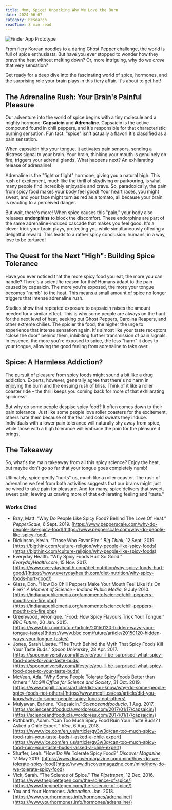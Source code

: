 ```yaml
---
title: Mmm, Spice! Unpacking Why We Love the Burn
date: 2024-06-07
category: Research
readTime: 8 min read
---
```


![Finder App Prototype](/img/whyisitspicy.jpg)

From fiery Korean noodles to a daring Ghost Pepper challenge, the world is full of spice enthusiasts. But have you ever stopped to wonder how they brave the heat without melting down? Or, more intriguing, why do we _crave_ that very sensation?

Get ready for a deep dive into the fascinating world of spice, hormones, and the surprising role your brain plays in this fiery affair. It's about to get hot!

## The Adrenaline Rush: Your Brain's Painful Pleasure

Our adventure into the world of spice begins with a tiny molecule and a mighty hormone: **Capsaicin** and **Adrenaline**. Capsaicin is the active compound found in chili peppers, and it's responsible for that characteristic burning sensation. Fun fact: "spice" isn't actually a flavor! It's classified as a pain sensation.

When capsaicin hits your tongue, it activates pain sensors, sending a distress signal to your brain. Your brain, thinking your mouth is genuinely on fire, triggers your adrenal glands. What happens next? An exhilarating release of adrenaline!

Adrenaline is the "fight or flight" hormone, giving you a natural high. This rush of excitement, much like the thrill of skydiving or parkouring, is what many people find incredibly enjoyable and crave. So, paradoxically, the pain from spicy food makes your body feel _good_! Your heart races, you might sweat, and your face might turn as red as a tomato, all because your brain is reacting to a perceived danger.

But wait, there's more! When spice causes this "pain," your body also releases **endorphins** to block the discomfort. These endorphins are part of the same adrenaline-induced cascade that makes you feel good. It's a clever trick your brain plays, protecting you while simultaneously offering a delightful reward. This leads to a rather spicy conclusion: humans, in a way, love to be tortured!

## The Quest for the Next "High": Building Spice Tolerance

Have you ever noticed that the more spicy food you eat, the more you can handle? There's a scientific reason for this! Humans adapt to the pain caused by capsaicin. The more you're exposed, the more your tongue becomes "numb" to the heat. This means a small amount of spice no longer triggers that intense adrenaline rush.

Studies show that repeated exposure to capsaicin raises the amount needed for a similar effect. This is why some people are always on the hunt for the next level of heat, seeking out Ghost Peppers, Carolina Reapers, and other extreme chilies. The spicier the food, the higher the urge to experience that intense sensation again. It's almost like your taste receptors "close the door" behind them, inhibiting further transmission of pain signals. In essence, the more you're exposed to spice, the less "harm" it does to your tongue, allowing the good feeling from adrenaline to take over.

## Spice: A Harmless Addiction?

The pursuit of pleasure from spicy foods might sound a bit like a drug addiction. Experts, however, generally agree that there's no harm in enjoying the burn and the ensuing rush of bliss. Think of it like a roller coaster ride – the thrill keeps you coming back for more of that exhilarating spiciness!

But why do some people despise spicy food? It often comes down to their pain tolerance. Just like some people love roller coasters for the excitement, others hate them because of the fear and cold sweats they induce. Individuals with a lower pain tolerance will naturally shy away from spice, while those with a high tolerance will embrace the pain for the pleasure it brings.

## The Takeaway

So, what's the main takeaway from all this spicy science? Enjoy the heat, but maybe don't go so far that your tongue goes completely numb!

Ultimately, spice gently "hurts" us, much like a roller coaster. The rush of adrenaline we feel from both activities suggests that our brains might just be wired to take pain for pleasure. And for many, spice delivers that sweet, sweet pain, leaving us craving more of that exhilarating feeling and "taste."

### Works Cited

- Bray, Matt. “Why Do People Like Spicy Food? Behind The Love Of Heat.” _PepperScale_, 6 Sept. 2019. [https://www.pepperscale.com/why-do-people-like-spicy-food](https://www.pepperscale.com/why-do-people-like-spicy-food)
- Dickinson, Kevin. “Those Who Favor Fire.” _Big Think_, 12 Sept. 2019. [https://bigthink.com/culture-religion/why-people-like-spicy-foods](https://bigthink.com/culture-religion/why-people-like-spicy-foods)
- Everyday Health. “Why Spicy Foods Hurt So Good.” _EverydayHealth.com_, 15 Nov. 2017. [https://www.everydayhealth.com/diet-nutrition/why-spicy-foods-hurt-good/](https://www.everydayhealth.com/diet-nutrition/why-spicy-foods-hurt-good/)
- Glass, Don. “How Do Chili Peppers Make Your Mouth Feel Like It's On Fire?” _A Moment of Science - Indiana Public Media_, 9 July 2010. [https://indianapublicmedia.org/amomentofscience/chili-peppers-mouths-on-fire.php](https://indianapublicmedia.org/amomentofscience/chili-peppers-mouths-on-fire.php)
- Greenwood, Veronique. “Food: How Spicy Flavours Trick Your Tongue.” _BBC Future_, 20 Jan. 2015. [https://www.bbc.com/future/article/20150120-hidden-ways-your-tongue-tastes](https://www.bbc.com/future/article/20150120-hidden-ways-your-tongue-tastes)
- Jones, Sarah Lisette. “The Truth Behind the Myth That Spicy Foods Kill Your Taste Buds.” _Spoon University_, 28 Apr. 2017. [https://spoonuniversity.com/lifestyle/you-ll-be-surprised-what-spicy-food-does-to-your-taste-buds](https://spoonuniversity.com/lifestyle/you-ll-be-surprised-what-spicy-food-does-to-your-taste-buds)
- McVean, Ada. “Why Some People Tolerate Spicy Foods Better than Others.” _McGill Office for Science and Society_, 31 Oct. 2019. [https://www.mcgill.ca/oss/article/did-you-know/why-do-some-people-spicy-foods-not-others](https://www.mcgill.ca/oss/article/did-you-know/why-do-some-people-spicy-foods-not-others)
- Mulyawan, Earlene. “Capsaicin.” _Scienceandfooducla_, 1 Aug. 2017. [https://scienceandfooducla.wordpress.com/2017/01/17/capsaicin/](https://scienceandfooducla.wordpress.com/2017/01/17/capsaicin/)
- Rothbarth, Adam. “Can Too Much Spicy Food Ruin Your Taste Buds? I Asked a Chile Expert.” _Vice_, 6 Aug. 2018. [https://www.vice.com/en_us/article/gy3w3q/can-too-much-spicy-food-ruin-your-taste-buds-i-asked-a-chile-expert](https://www.vice.com/en_us/article/gy3w3q/can-too-much-spicy-food-ruin-your-taste-buds-i-asked-a-chile-expert)
- Shaffer, Leah. “How Do We Tolerate Spicy Food?” _Discover Magazine_, 17 May 2019. [https://www.discovermagazine.com/mind/how-do-we-tolerate-spicy-food](https://www.discovermagazine.com/mind/how-do-we-tolerate-spicy-food)
- Vick, Sarah. “The Science of Spice.” _The Pipettepen_, 12 Dec. 2016. [https://www.thepipettepen.com/the-science-of-spice/](https://www.thepipettepen.com/the-science-of-spice/)
- You and Your Hormones. _Adrenaline_. Jan. 2018. [https://www.yourhormones.info/hormones/adrenaline/](https://www.yourhormones.info/hormones/adrenaline/)
